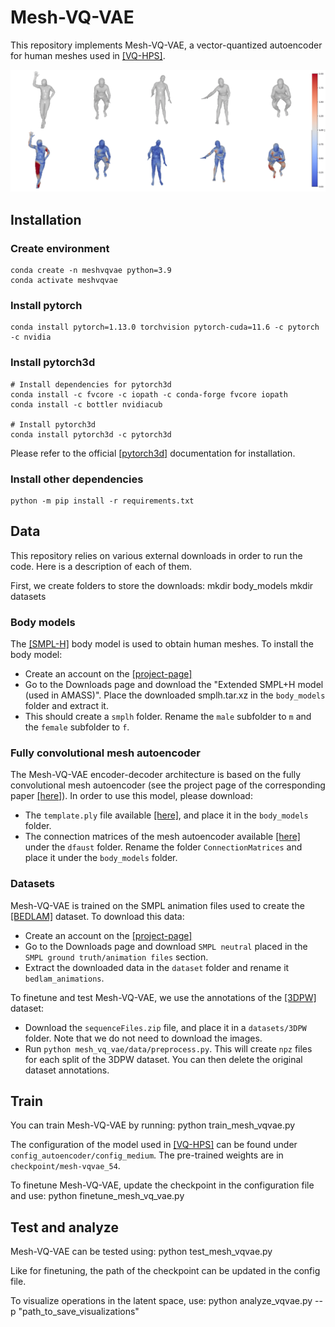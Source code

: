 # Mesh-VQ-VAE

This repository implements Mesh-VQ-VAE, a vector-quantized autoencoder for human meshes used in [[VQ-HPS]](https://g-fiche.github.io/research-pages/vqhps/).

![Mesh-VQ-VAE](images/reconstruction.png)

## Installation

### Create environment

    conda create -n meshvqvae python=3.9
    conda activate meshvqvae


### Install pytorch

    conda install pytorch=1.13.0 torchvision pytorch-cuda=11.6 -c pytorch -c nvidia


### Install pytorch3d

    # Install dependencies for pytorch3d
    conda install -c fvcore -c iopath -c conda-forge fvcore iopath
    conda install -c bottler nvidiacub

    # Install pytorch3d
    conda install pytorch3d -c pytorch3d

Please refer to the official [[pytorch3d]](https://github.com/facebookresearch/pytorch3d/blob/main/INSTALL.md) documentation for installation.

### Install other dependencies

    python -m pip install -r requirements.txt


## Data

This repository relies on various external downloads in order to run the code. Here is a description of each of them.

First, we create folders to store the downloads:
    mkdir body_models
    mkdir datasets

### Body models

The [[SMPL-H]](https://mano.is.tue.mpg.de/index.html) body model is used to obtain human meshes. To install the body model:
- Create an account on the [[project-page]](https://mano.is.tue.mpg.de/index.html)
- Go to the Downloads page and download the "Extended SMPL+H model (used in AMASS)". Place the downloaded smplh.tar.xz in the ```body_models``` folder and extract it.
- This should create a ```smplh``` folder. Rename the ```male``` subfolder to ```m``` and the ```female``` subfolder to ```f```.

### Fully convolutional mesh autoencoder

The Mesh-VQ-VAE encoder-decoder architecture is based on the fully convolutional mesh autoencoder (see the project page of the corresponding paper [[here]](https://zhouyisjtu.github.io/project_vcmeshcnn/vcmeshcnn.html)). In order to use this model, please download:
- The ```template.ply``` file available [[here]](https://github.com/papagina/MeshConvolution/tree/master/data/DFAUST), and place it in the ```body_models``` folder.
- The connection matrices of the mesh autoencoder available [[here]](https://github.com/papagina/MeshConvolution/tree/master/train/0223_GraphAE27_compare/connections) under the ```dfaust``` folder. Rename the folder ```ConnectionMatrices``` and place it under the ```body_models``` folder.

### Datasets

Mesh-VQ-VAE is trained on the SMPL animation files used to create the [[BEDLAM]](https://bedlam.is.tue.mpg.de/index.html) dataset. To download this data:
- Create an account on the [[project-page]](https://bedlam.is.tue.mpg.de/index.html)
- Go to the Downloads page and download ```SMPL neutral``` placed in the ```SMPL ground truth/animation files``` section.
- Extract the downloaded data in the ```dataset``` folder and rename it ```bedlam_animations```.

To finetune and test Mesh-VQ-VAE, we use the annotations of the [[3DPW]](https://virtualhumans.mpi-inf.mpg.de/3DPW/) dataset:
- Download the ```sequenceFiles.zip``` file, and place it in a ```datasets/3DPW``` folder. Note that we do not need to download the images.
- Run ```python mesh_vq_vae/data/preprocess.py```. This will create ```npz``` files for each split of the 3DPW dataset. You can then delete the original dataset annotations.


## Train

You can train Mesh-VQ-VAE by running:
    python train_mesh_vqvae.py

The configuration of the model used in [[VQ-HPS]](file:///media/fast/data/g-fiche.github.io/research-pages/vqhps/index.html) can be found under ```config_autoencoder/config_medium```. The pre-trained weights are in ```checkpoint/mesh-vqvae_54```.

To finetune Mesh-VQ-VAE, update the checkpoint in the configuration file and use:
    python finetune_mesh_vq_vae.py


## Test and analyze

Mesh-VQ-VAE can be tested using:
    python test_mesh_vqvae.py

Like for finetuning, the path of the checkpoint can be updated in the config file.

To visualize operations in the latent space, use:
    python analyze_vqvae.py --p "path_to_save_visualizations"